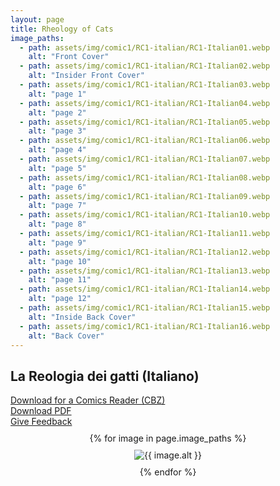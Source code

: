 ```yaml
---
layout: page
title: Rheology of Cats
image_paths:
  - path: assets/img/comic1/RC1-italian/RC1-Italian01.webp 
    alt: "Front Cover"
  - path: assets/img/comic1/RC1-italian/RC1-Italian02.webp
    alt: "Insider Front Cover"
  - path: assets/img/comic1/RC1-italian/RC1-Italian03.webp
    alt: "page 1"
  - path: assets/img/comic1/RC1-italian/RC1-Italian04.webp
    alt: "page 2"
  - path: assets/img/comic1/RC1-italian/RC1-Italian05.webp 
    alt: "page 3"
  - path: assets/img/comic1/RC1-italian/RC1-Italian06.webp
    alt: "page 4"
  - path: assets/img/comic1/RC1-italian/RC1-Italian07.webp
    alt: "page 5"
  - path: assets/img/comic1/RC1-italian/RC1-Italian08.webp
    alt: "page 6"
  - path: assets/img/comic1/RC1-italian/RC1-Italian09.webp
    alt: "page 7"
  - path: assets/img/comic1/RC1-italian/RC1-Italian10.webp
    alt: "page 8"
  - path: assets/img/comic1/RC1-italian/RC1-Italian11.webp
    alt: "page 9"
  - path: assets/img/comic1/RC1-italian/RC1-Italian12.webp
    alt: "page 10"
  - path: assets/img/comic1/RC1-italian/RC1-Italian13.webp
    alt: "page 11"
  - path: assets/img/comic1/RC1-italian/RC1-Italian14.webp
    alt: "page 12"
  - path: assets/img/comic1/RC1-italian/RC1-Italian15.webp
    alt: "Inside Back Cover"
  - path: assets/img/comic1/RC1-italian/RC1-Italian16.webp
    alt: "Back Cover"
---
```


<div class="col-lg-12 text-center">
	<h2 class="section-heading text-uppercase">La Reologia dei gatti (Italiano)</h2>
        <div class="text-muted">
           <a href="{{ site.url }}/downloads/comic1-italian/RC1-Italian.cbz">Download for a Comics Reader (CBZ)</a>
        </div>
        <div class="text-muted">
           <a href="{{ site.url }}/downloads/comic1-italian/RC1-Italian.pdf">Download PDF</a>
        </div>
        <div class="text-muted">
           <a href="https://forms.gle/YxFdry5rYfWbbZVBA">Give Feedback</a>
        </div>

</div>

<div style="display: flex; flex-direction: column; align-items: center; margin-top: 10px; margin-bottom: 30px;">
  {% for image in page.image_paths %}
    <img src="{{ image.path }}" alt="{{ image.alt }}" style="max-width: 70%; height: auto; margin: 10px;">
  {% endfor %}
</div>












